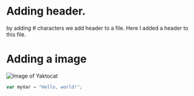 # Adding header.
by adding # characters we add header to a file. Here I added a header to this file.
# Adding a image
![Image of Yaktocat](https://octodex.github.com/images/yaktocat.png)

``` javascript
var myVar = "Hello, world!";
```

